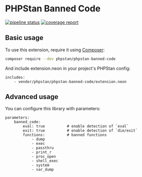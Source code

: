 # PHPStan Banned Code

[![pipeline status](https://gitlab.ekino.com/php-labs/phpstan/phpstan-banned-code/badges/master/pipeline.svg)](https://gitlab.ekino.com/php-labs/phpstan/phpstan-banned-code/commits/master)
[![coverage report](https://gitlab.ekino.com/php-labs/phpstan/phpstan-banned-code/badges/master/coverage.svg)](https://gitlab.ekino.com/php-labs/phpstan/phpstan-banned-code/commits/master)

## Basic usage

To use this extension, require it using [Composer](https://getcomposer.org/):

```bash
composer require --dev phpstan/phpstan-banned-code
```

And include extension.neon in your project's PHPStan config:

```
includes:
	- vendor/phpstan/phpstan-banned-code/extension.neon
```

## Advanced usage

You can configure this library with parameters:

```
parameters:
	banned_code:
		eval: true          # enable detection of `eval`
		exit: true          # enable detection of `die/exit`
		functions:          # banned functions
			- dump
			- exec
			- passthru
			- print_r
			- proc_open
			- shell_exec
			- system
			- var_dump
```
